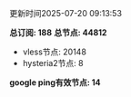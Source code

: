 更新时间2025-07-20 09:13:53

**总订阅: 188**
**总节点: 44812**
- vless节点: 20148
- hysteria2节点: 8

**google ping有效节点: 14**
